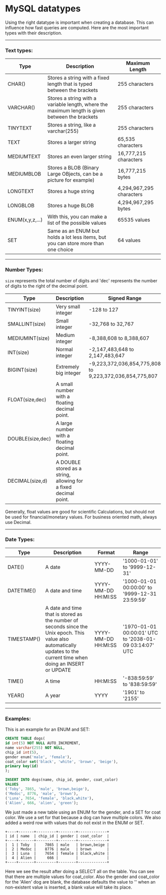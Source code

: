 # MySQL datatypes

Using the right datatype is important when creating a database. This can influence how fast queries are computed. 
Here are the most important types with their description.

---

### Text types:

Type|Description|Maximum Length
----|-----------|--------------
CHAR()|Stores a string with a fixed length that is typed between the brackets|255 characters
VARCHAR()|Stores a string with a variable length, where the maximum length is given between the brackets| 255 characters
TINYTEXT|Stores a string, like a varchar(255)| 255 characters
TEXT| Stores a larger string|65,535 characters
MEDIUMTEXT| Stores an even larger string|16,777,215 characters
MEDIUMBLOB| Stores a BLOB (Binary Large OBjects, can be a picture for example)|16,777,215 bytes
LONGTEXT| Stores a huge string|4,294,967,295 characters
LONGBLOB| Stores a huge BLOB|4,294,967,295 bytes
ENUM(x,y,z,...)|With this, you can make a list of the possible values|65535 values
SET|Same as an ENUM but holds a lot less items, but you can store more than one choice|64 values

---

### Number Types:

`size` represents the total number of digits and 'dec' represents the number of digits to the right of the decimal point.

Type|Description|Signed Range|Unsigned Range
----|-----------|------------|--------------
TINYINT(size)|Very small integer|-128 to 127| 0 to 255
SMALLINT(size)|Small integer|-32,768 to 32,767| 0 to 65,535
MEDIUMINT(size)|Medium integer|-8,388,608 to 8,388,607| 0 to 16,777,215
INT(size)|Normal integer|-2,147,483,648 to 2,147,483,647| 0 to 4,294,967,295
BIGINT(size)|Extremely big integer|-9,223,372,036,854,775,808 to 9,223,372,036,854,775,807|0 to 18,446,744,073,709,551,615
FLOAT(size,dec)|A small number with a floating decimal point.
DOUBLE(size,dec)|A large number with a floating decimal point.
DECIMAL(size,d)|A DOUBLE stored as a string, allowing for a fixed decimal point.

Generally, float values are good for scientific Calculations, but should not be used for financial/monetary values. For business oriented math, always use Decimal.

---

### Date Types:

Type|Description|Format|Range
----|-----------|------|-----
DATE()|A date|YYYY-MM-DD|'1000-01-01' to '9999-12-31'
DATETIME()|A date and time|YYYY-MM-DD HH:MI:SS| '1000-01-01 00:00:00' to '9999-12-31 23:59:59'
TIMESTAMP()|A date and time that is stored as the number of seconds since the Unix epoch. This value also automatically updates to the current time when doing an INSERT or UPDATE|YYYY-MM-DD HH:MI:SS|'1970-01-01 00:00:01' UTC to '2038-01-09 03:14:07' UTC
TIME()|A time|HH:MI:SS|'-838:59:59' to '838:59:59'
YEAR()|A year|YYYY|'1901' to '2155'

---

### Examples:

This is an example for an ENUM and SET:
```sql
CREATE TABLE dogs(
id int(5) NOT NULL AUTO_INCREMENT,
name varchar(255) NOT NULL,
chip_id int(5),
gender enum('male', 'female'),
coat_color set('black', 'white', 'brown', 'beige'),
primary key(id)
);

INSERT INTO dogs(name, chip_id, gender, coat_color)
VALUES
('Toby', 7865, 'male', 'brown,beige'),
('Medoc', 8776, 'male', 'brown'),
('Luna', 7654, 'female', 'black,white'),
('Alien', 666, 'alien', 'green');
```
We just made a new table using an ENUM for the gender, and a SET for coat color. We use a set for that because a dog can have multiple colors. We also added a weird row with values that do not exist in the ENUM or SET.

```
+----+-------+---------+--------+-------------+
| id | name  | chip_id | gender | coat_color  |
+----+-------+---------+--------+-------------+
|  1 | Toby  |    7865 | male   | brown,beige |
|  2 | Medoc |    8776 | male   | brown       |
|  3 | Luna  |    7654 | female | black,white |
|  4 | Alien |     666 |        |             |
+----+-------+---------+--------+-------------+
```
Here we see the result after doing a SELECT all on the table. You can see that there are multiple values for coat_color. Also the gender and coat_color for the 'Alien' dog are blank, the database defaults the value to '' when an non-existent value is inserted, a blank value will take its place.





